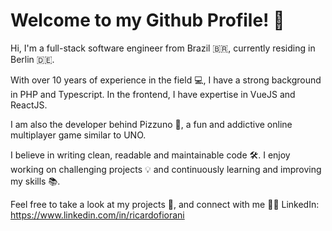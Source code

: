 
# Welcome to my Github Profile! 🚀

Hi, I'm a full-stack software engineer from Brazil 🇧🇷, currently residing in Berlin 🇩🇪. 

With over 10 years of experience in the field 💻, I have a strong background in PHP and Typescript. In the frontend, I have expertise in VueJS and ReactJS.

I am also the developer behind Pizzuno 🍕, a fun and addictive online multiplayer game similar to UNO.

I believe in writing clean, readable and maintainable code 🛠️. I enjoy working on challenging projects 💡 and continuously learning and improving my skills 📚.

Feel free to take a look at my projects 📂, and connect with me 🙋‍♂️
LinkedIn: https://www.linkedin.com/in/ricardofiorani
